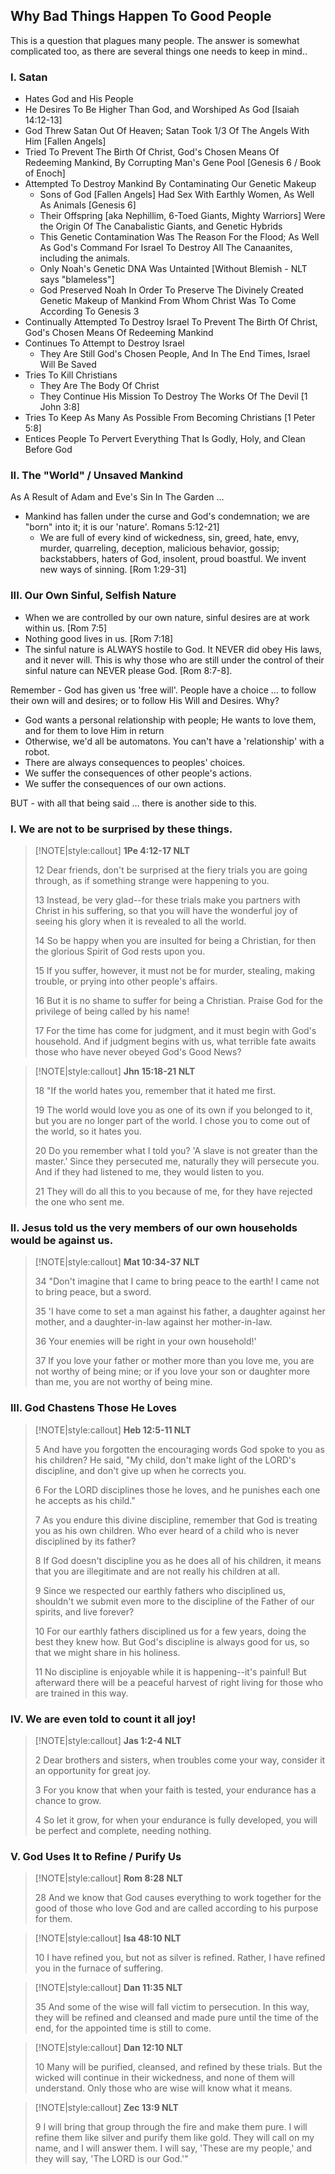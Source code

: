 ## Why Bad Things Happen To Good People

This is a question that plagues many people.  The answer is somewhat complicated too, as there are several things one needs to keep in mind..

### I.  Satan
* Hates God and His People
* He Desires To Be Higher Than God, and Worshiped As God [Isaiah 14:12-13]
* God Threw Satan Out Of Heaven; Satan Took 1/3 Of The Angels With Him [Fallen Angels]
* Tried To Prevent The Birth Of Christ, God's Chosen Means Of Redeeming Mankind, By Corrupting Man's Gene Pool [Genesis 6 / Book of Enoch]
* Attempted To Destroy Mankind By Contaminating Our Genetic Makeup
    * Sons of God [Fallen Angels] Had Sex With Earthly Women, As Well As Animals [Genesis 6]
    * Their Offspring [aka Nephillim, 6-Toed Giants, Mighty Warriors] Were the Origin Of The Canabalistic Giants, and Genetic Hybrids
    * This Genetic Contamination Was The Reason For the Flood; As Well As God's Command For Israel To Destroy All The Canaanites, including the animals.  
    * Only Noah's Genetic DNA Was Untainted [Without Blemish - NLT says "blameless"]
    * God Preserved Noah In Order To Preserve The Divinely Created Genetic Makeup of Mankind From Whom Christ Was To Come According To Genesis 3
* Continually Attempted To Destroy Israel To Prevent The Birth Of Christ, God's Chosen Means Of Redeeming Mankind
* Continues To Attempt to Destroy Israel
    * They Are Still God's Chosen People, And In The End Times, Israel Will Be Saved
* Tries To Kill Christians
    * They Are The Body Of Christ
    * They Continue His Mission To Destroy The Works Of The Devil [1 John 3:8]
* Tries To Keep As Many As Possible From Becoming Christians [1 Peter 5:8]
* Entices People To Pervert Everything That Is Godly, Holy, and Clean Before God

### II.  The "World" / Unsaved Mankind
As A Result of Adam and Eve's Sin In The Garden ...
* Mankind has fallen under the curse and God's condemnation; we are "born" into it; it is our 'nature'. Romans 5:12-21]
    * We are full of every kind of wickedness, sin, greed, hate, envy, murder, quarreling, deception, malicious behavior, gossip; backstabbers, haters of God, insolent, proud boastful.  We invent new ways of sinning. [Rom 1:29-31] 

### III.  Our Own Sinful, Selfish Nature
* When we are controlled by our own nature, sinful desires are at work within us.  [Rom 7:5]
* Nothing good lives in us.  [Rom 7:18]
* The sinful nature is ALWAYS hostile to God.  It NEVER did obey His laws, and it never will. This is why those who are still under the control of their sinful nature can NEVER please God.  [Rom 8:7-8].

Remember - God has given us 'free will'.  People have a choice ... to follow their own will and desires; or to follow His Will and Desires.  Why?
* God wants a personal relationship with people; He wants to love them, and for them to love Him in return
* Otherwise, we'd all be automatons.  You can't have a 'relationship' with a robot.
* There are always consequences to peoples' choices.
* We suffer the consequences of other people's actions.
* We suffer the consequences of our own actions. 

BUT - with all that being said ... there is another side to this.

### I.  We are not to be surprised by these things.

> [!NOTE|style:callout]
> **1Pe 4:12-17 NLT** 
>
>12 Dear friends, don't be surprised at the fiery trials you are going through, as if something strange were happening to you.  
>
> 13 Instead, be very glad--for these trials make you partners with Christ in his suffering, so that you will have the wonderful joy of seeing his glory when it is revealed to all the world.  
> 
> 14 So be happy when you are insulted for being a Christian, for then the glorious Spirit of God rests upon you.  
> 
> 15 If you suffer, however, it must not be for murder, stealing, making trouble, or prying into other people's affairs.  
> 
> 16 But it is no shame to suffer for being a Christian. Praise God for the privilege of being called by his name!  
> 
> 17 For the time has come for judgment, and it must begin with God's household. And if judgment begins with us, what terrible fate awaits those who have never obeyed God's Good News? 

>[!NOTE|style:callout]
> **Jhn 15:18-21 NLT**  
>
> 18 "If the world hates you, remember that it hated me first.  
> 
> 19 The world would love you as one of its own if you belonged to it, but you are no longer part of the world. I chose you to come out of the world, so it hates you.  
> 
> 20 Do you remember what I told you? 'A slave is not greater than the master.' Since they persecuted me, naturally they will persecute you. And if they had listened to me, they would listen to you.  
> 
> 21 They will do all this to you because of me, for they have rejected the one who sent me.

### II.  Jesus told us the very members of our own households would be against us.

> [!NOTE|style:callout]
> **Mat 10:34-37 NLT**  
> 
> 34 "Don't imagine that I came to bring peace to the earth! I came not to bring peace, but a sword.  
> 
> 35 'I have come to set a man against his father, a daughter against her mother, and a daughter-in-law against her mother-in-law.  
> 
> 36 Your enemies will be right in your own household!'  
> 
> 37 If you love your father or mother more than you love me, you are not worthy of being mine; or if you love your son or daughter more than me, you are not worthy of being mine.

### III.  God Chastens Those He Loves

> [!NOTE|style:callout]
> **Heb 12:5-11 NLT**  
>
> 5 And have you forgotten the encouraging words God spoke to you as his children? He said, "My child, don't make light of the LORD's discipline, and don't give up when he corrects you.  
> 
> 6 For the LORD disciplines those he loves, and he punishes each one he accepts as his child."  
> 
> 7 As you endure this divine discipline, remember that God is treating you as his own children. Who ever heard of a child who is never disciplined by its father?  
> 
> 8 If God doesn't discipline you as he does all of his children, it means that you are illegitimate and are not really his children at all.  
> 
> 9 Since we respected our earthly fathers who disciplined us, shouldn't we submit even more to the discipline of the Father of our spirits, and live forever?  
> 
> 10 For our earthly fathers disciplined us for a few years, doing the best they knew how. But God's discipline is always good for us, so that we might share in his holiness.  
> 
> 11 No discipline is enjoyable while it is happening--it's painful! But afterward there will be a peaceful harvest of right living for those who are trained in this way.

### IV.  We are even told to count it all joy!

> [!NOTE|style:callout]
> **Jas 1:2-4 NLT**  
> 
> 2 Dear brothers and sisters, when troubles come your way, consider it an opportunity for great joy. 
> 
> 3 For you know that when your faith is tested, your endurance has a chance to grow.  
> 
> 4 So let it grow, for when your endurance is fully developed, you will be perfect and complete, needing nothing.  

### V.  God Uses It to Refine / Purify Us

> [!NOTE|style:callout]
> **Rom 8:28 NLT**  
> 
> 28 And we know that God causes everything to work together for the good of those who love God and are called according to his purpose for them.

> [!NOTE|style:callout]
> **Isa 48:10 NLT**  
> 
> 10 I have refined you, but not as silver is refined. Rather, I have refined you in the furnace of suffering.

> [!NOTE|style:callout]
> **Dan 11:35 NLT**  
> 
> 35 And some of the wise will fall victim to persecution. In this way, they will be refined and cleansed and made pure until the time of the end, for the appointed time is still to come.

> [!NOTE|style:callout]
> **Dan 12:10 NLT**  
> 
> 10 Many will be purified, cleansed, and refined by these trials. But the wicked will continue in their wickedness, and none of them will understand. Only those who are wise will know what it means.

> [!NOTE|style:callout]
> **Zec 13:9 NLT**  
>
> 9 I will bring that group through the fire and make them pure. I will refine them like silver and purify them like gold. They will call on my name, and I will answer them. I will say, 'These are my people,' and they will say, 'The LORD is our God.'"
